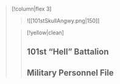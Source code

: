 
> [!column|flex 3]
>
> >  ![[101stSkullAngwy.png|150]]
> >
> 
> > [!yellow|clean] ‎ 
> > 
> > ## 101st “Hell” Battalion
> > ## Military Personnel File

